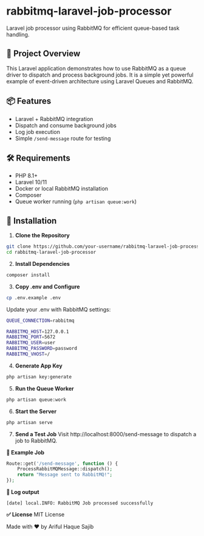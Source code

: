 # rabbitmq-laravel-job-processor

Laravel job processor using RabbitMQ for efficient queue-based task handling.

## 🚀 Project Overview

This Laravel application demonstrates how to use RabbitMQ as a queue driver to dispatch and process background jobs. It is a simple yet powerful example of event-driven architecture using Laravel Queues and RabbitMQ.

## 📦 Features

- Laravel + RabbitMQ integration
- Dispatch and consume background jobs
- Log job execution
- Simple `/send-message` route for testing

## 🛠️ Requirements

- PHP 8.1+
- Laravel 10/11
- Docker or local RabbitMQ installation
- Composer
- Queue worker running (`php artisan queue:work`)

## 🔧 Installation

1. **Clone the Repository**

```bash
git clone https://github.com/your-username/rabbitmq-laravel-job-processor.git
cd rabbitmq-laravel-job-processor
```


2. **Install Dependencies**

```bash
composer install
```

3. **Copy .env and Configure**

```bash
cp .env.example .env
```
Update your .env with RabbitMQ settings:

```bash
QUEUE_CONNECTION=rabbitmq

RABBITMQ_HOST=127.0.0.1
RABBITMQ_PORT=5672
RABBITMQ_USER=user
RABBITMQ_PASSWORD=password
RABBITMQ_VHOST=/
```

4. **Generate App Key**
```bash
php artisan key:generate
```

5. **Run the Queue Worker**
```bash
php artisan queue:work
```

6. **Start the Server**
```bash
php artisan serve
```

7. **Send a Test Job**
Visit http://localhost:8000/send-message to dispatch a job to RabbitMQ.

**📄 Example Job**
```php
Route::get('/send-message', function () {
    ProcessRabbitMQMessage::dispatch();
    return "Message sent to RabbitMQ!";
});
```

**📄 Log output**
```pgsql
[date] local.INFO: RabbitMQ Job processed successfully
```

**✅ License**
MIT License

Made with ❤️ by Ariful Haque Sajib



